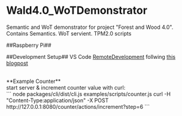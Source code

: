 # Wald4.0_WoTDemonstrator
Semantic and WoT demonstrator for project "Forest and Wood 4.0". Contains Semantics. WoT servient. TPM2.0 scripts

##Raspberry Pi##

##Development Setup##
VS Code [RemoteDevelopment](https://marketplace.visualstudio.com/items?itemName=ms-vscode-remote.vscode-remote-extensionpack)
follwing [this blogpost](https://pythononpow.medium.com/remote-development-on-a-raspberry-pi-with-ssh-and-vscode-a23388e24bc7)


<br>
**Example Counter**<br>
start server & increment counter value with curl:<br>
```
node packages/cli/dist/cli.js examples/scripts/counter.js
curl -H "Content-Type:application/json" -X POST http://127.0.0.1:8080/counter/actions/increment?step=6
```
<br>
